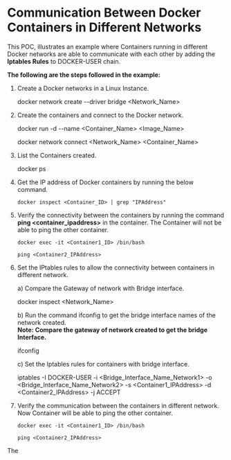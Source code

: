 # Communication Between Docker Containers in Different Networks


This POC, illustrates an example where Containers running in different Docker networks are able to communicate with each other by adding the **Iptables Rules** to DOCKER-USER chain.

**The following are the steps followed in the example:**
 
1.	Create a Docker networks in a Linux Instance.

       docker network create --driver bridge <Network_Name>


2.	Create the containers and connect to the Docker network.

       docker run -d --name <Container_Name> <Image_Name>

       docker network connect <Network_Name> <Container_Name>



3.	List the Containers created.

       docker ps



4. Get the IP address of Docker containers by running the below command.

       docker inspect <Container_ID> | grep "IPAddress"


5. Verify the connectivity between the containers by running the command **ping <container_ipaddress>** in the container. The Container will not be able to ping the other container.

       docker exec -it <Container1_ID> /bin/bash

       ping <Container2_IPAddress>


6.	Set the IPtables rules to allow the connectivity between containers in different network.

    a)	Compare the Gateway of network with Bridge interface.
    
       docker inspect <Network_Name>
    
    b) Run the command ifconfig to get the bridge interface names of the network created.  
    **Note: Compare the gateway of network created to get the bridge Interface.**
    
       ifconfig
    

    c)	Set the Iptables rules for containers with bridge interface.
   
       iptables -I DOCKER-USER -i <Bridge_Interface_Name_Network1> -o <Bridge_Interface_Name_Network2> -s <Container1_IPAddress> -d <Container2_IPAddress> -j ACCEPT
    
    
 
5. Verify the communication between the containers in different network. Now Container will be able to ping the other container.

       docker exec -it <Container1_ID> /bin/bash

       ping <Container2_IPAddress>



The
